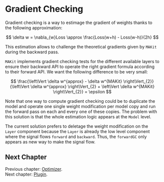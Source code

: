 # Gradient Checking

Gradient checking is a way to estimage the gradient of weights 
thanks to the following approximation: 

$$ \delta w = \nabla_{w}Loss \approx \frac{Loss(w+h) - Loss(w-h)}{2h} $$

This estimation allows to challenge the theoretical gradients given 
by `MAKit` during the backward pass.

`MAKit` implements gradient checking tests for the different available layers 
to ensure their backward API to operate the right gradient formula 
according to their forward API. We want the following difference to be 
very small: 
 
$$ 
\frac{\left\Vert \delta w^{approx} - \delta w^{MAKit} \right\Vert_{2}}
{\left\Vert \delta w^{approx} \right\Vert_{2} + 
 \left\Vert \delta w^{MAKit} \right\Vert_{2}} = \epsilon 
$$

Note that one way to compute gradient checking could be to duplicate the 
model and operate one single weight modification per model copy and run the 
forward pass on each and every one of these copies. The problem with this 
solution is that the whole estimation logic appears at the `Model` level.

The current solution prefers to deletage the weight modification on the 
`Layer` component because the `Layer` is already 
the low level component where the signal flows `forward` and `backward`. 
Thus, the `forwardGC` only appears as new way to make the signal flow.

## Next Chapter

Previous chapter: [Optimizer](OPTIMIZER.md). \
Next chapter: [Plugin](PLUGIN.md).

